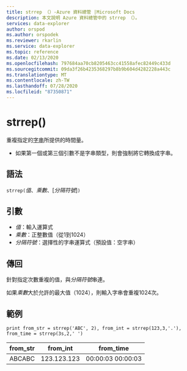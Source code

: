 ```yaml
---
title: strrep （）-Azure 資料總管 |Microsoft Docs
description: 本文說明 Azure 資料總管中的 strrep （）。
services: data-explorer
author: orspod
ms.author: orspodek
ms.reviewer: rkarlin
ms.service: data-explorer
ms.topic: reference
ms.date: 02/13/2020
ms.openlocfilehash: 797684aa70cb8205463cc41558afec82449c433d
ms.sourcegitcommit: 09da3f26b4235368297b8b9b604d4282228a443c
ms.translationtype: MT
ms.contentlocale: zh-TW
ms.lasthandoff: 07/28/2020
ms.locfileid: "87350871"
---
```

# <a name="strrep"></a>strrep()

重複指定的[字串](./scalar-data-types/string.md)所提供的時間量。

* 如果第一個或第三個引數不是字串類型，則會強制將它轉換成字串。

## <a name="syntax"></a>語法

`strrep(`*值*、*乘數*、[*分隔符號*]`)`

## <a name="arguments"></a>引數

* *值*：輸入運算式
* *乘數*：正整數值（從1到1024）
* *分隔符號*：選擇性的字串運算式（預設值：空字串）

## <a name="returns"></a>傳回

針對指定次數重複的值，與*分隔符號*串連。

如果*乘數*大於允許的最大值（1024），則輸入字串會重複1024次。
 
## <a name="example"></a>範例

```kusto
print from_str = strrep('ABC', 2), from_int = strrep(123,3,'.'), from_time = strrep(3s,2,' ')
```

|from_str|from_int|from_time|
|---|---|---|
|ABCABC|123.123.123|00:00:03 00:00:03|